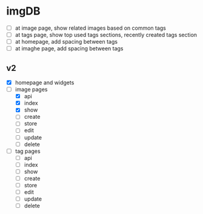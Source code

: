 # imgDB

- [ ] at image page, show related images based on common tags
- [ ] at tags page, show top used tags sections, recently created tags section
- [ ] at homepage, add spacing between tags
- [ ] at imaghe page, add spacing between tags

## v2

- [x] homepage and widgets
- [ ] image pages
    * [x] api
    * [x] index
    * [x] show
    * [ ] create
    * [ ] store
    * [ ] edit
    * [ ] update
    * [ ] delete
- [ ] tag pages
    * [ ] api
    * [ ] index
    * [ ] show
    * [ ] create
    * [ ] store
    * [ ] edit
    * [ ] update
    * [ ] delete